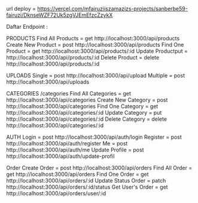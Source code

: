 url deploy = https://vercel.com/mfairuziiszamazizs-projects/sanberbe59-fairuzi/DknseWZF72Uk5zgVJEmEfzcZzykX

Daftar Endpoint :

PRODUCTS
Find All Products = get http://localhost:3000/api/products
Create New Product = post http://localhost:3000/api/products
Find One Product = get http://localhost:3000/api/products/:id
Update Productput = http://localhost:3000/api/products/:id
Delete Product = delete http://localhost:3000/api/products/:id

UPLOADS
Single = post http://localhost:3000/api/upload
Multiple = post http://localhost:3000/api/uploads

CATEGORIES /categories
Find All Categories = get http://localhost:3000/api/categories
Create New Category = post http://localhost:3000/api/categories
Find One Category = get http://localhost:3000/api/categories/:id
Update Category = put http://localhost:3000/api/categories/:id
Delete Category = delete http://localhost:3000/api/categories/:id

AUTH
Login = post http://localhost:3000/api/auth/login
Register = post http://localhost:3000/api/auth/register
Me = post http://localhost:3000/api/auth/me
Update Profile = post http://localhost:3000/api/auth/update-profil

Order
Create Order = post http://localhost:3000/api/orders
Find All Order = get http://localhost:3000/api/orders
Find One Order = get http://localhost:3000/api/orders/:id
Update Status Order = patch http://localhost:3000/api/orders/:id/status
Get User's Order = get http://localhost:3000/api/orders/user/:id
